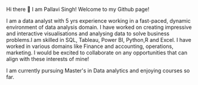 Hi there 👋 I am Pallavi Singh! Welcome to my Github page!

I am a data analyst with 5 yrs experience working in a fast-paced, dynamic environment of data analysis domain. I have worked on creating impressive and interactive visualisations and analysing data to solve business problems.I am skilled in SQL, Tableau, Power BI, Python,R and Excel. I have worked in various domains like Finance and accounting, operations, marketing. I would be excited to collaborate on any opportunities that can align with these interests of mine!

I am currently pursuing Master's in Data analytics and enjoying courses so far.

